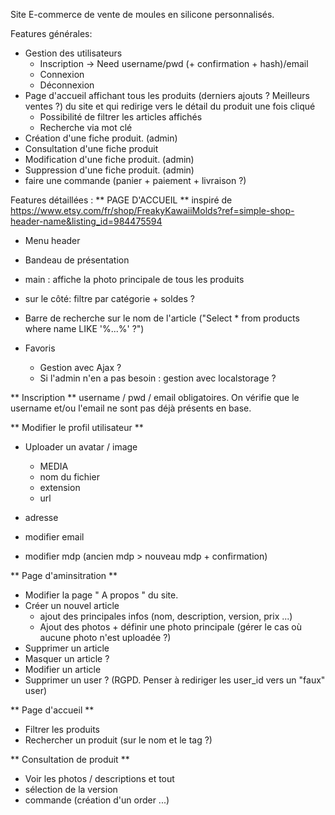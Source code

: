 Site E-commerce de vente de moules en silicone personnalisés.

Features générales:
- Gestion des utilisateurs
    - Inscription -> Need username/pwd (+ confirmation + hash)/email
    - Connexion
    - Déconnexion
- Page d'accueil affichant tous les produits (derniers ajouts ? Meilleurs ventes ?) du site et qui redirige vers le détail du produit une fois cliqué
    - Possibilité de filtrer les articles affichés
    - Recherche via mot clé
- Création d'une fiche produit. (admin)
- Consultation d'une fiche produit
- Modification d'une fiche produit. (admin)  
- Suppression d'une fiche produit. (admin)
- faire une commande (panier + paiement + livraison ?)



Features détaillées :
** PAGE D'ACCUEIL **
inspiré de https://www.etsy.com/fr/shop/FreakyKawaiiMolds?ref=simple-shop-header-name&listing_id=984475594

- Menu header
- Bandeau de présentation

- main : affiche la photo principale de tous les produits
- sur le côté: filtre par catégorie + soldes ?
- Barre de recherche sur le nom de l'article ("Select * from products where name LIKE '%...%' ?")

- Favoris
    - Gestion avec Ajax ?  
    - Si l'admin n'en a pas besoin : gestion avec localstorage ?

** Inscription **
username / pwd / email obligatoires.
On vérifie que le username et/ou l'email ne sont pas déjà présents en base.

** Modifier le profil utilisateur **
- Uploader un avatar / image
    - MEDIA
    - nom du fichier
    - extension
    - url

- adresse
- modifier email 
- modifier mdp (ancien mdp > nouveau mdp + confirmation)


** Page d'aminsitration **
- Modifier la page " A propos " du site.
- Créer un nouvel article
    - ajout des principales infos (nom, description, version, prix ...)
    - Ajout des photos + définir une photo principale (gérer le cas où aucune photo n'est uploadée ?)
- Supprimer un article
- Masquer un article ?
- Modifier un article
- Supprimer un user ? (RGPD. Penser à rediriger les user_id vers un "faux" user)


** Page d'accueil **
- Filtrer les produits
- Rechercher un produit (sur le nom et le tag ?)


** Consultation de produit **
- Voir les photos / descriptions et tout
- sélection de la version
- commande (création d'un order ...)


